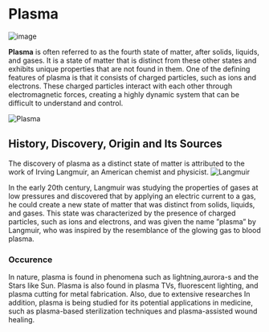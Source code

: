# Plasma #

![image](https://user-images.githubusercontent.com/130882317/236657333-bc3b4234-9150-4b22-8c82-91fbc8d4acd9.png)

**Plasma** is often referred to as the fourth state of matter, after solids, liquids, and gases.
It is a state of matter that is distinct from these other states and exhibits unique
properties that are not found in them. One of the defining features of plasma is that it
consists of charged particles, such as ions and electrons. These charged particles interact
with each other through electromagnetic forces, creating a highly dynamic system that
can be difficult to understand and control.

![Plasma](https://user-images.githubusercontent.com/130882317/236657337-0a54c2f6-a815-4f90-adfa-6272a73752cc.jpg)

## History, Discovery, Origin and Its Sources ##


The discovery of plasma as a distinct state of matter is
attributed to the work of Irving Langmuir, an American chemist and physicist. 
![Langmuir](https://user-images.githubusercontent.com/130882317/236657364-f4b721d0-1f23-4062-9422-40b845b1275e.jpg)

In the early 20th century, Langmuir was studying the properties of gases at low
pressures and discovered that by applying an electric
current to a gas, he could create a new state of matter
that was distinct from solids, liquids, and gases. This
state was characterized by the presence of charged particles, such as ions and electrons, and was given the
name ”plasma” by Langmuir, who was inspired by the
resemblance of the glowing gas to blood plasma.

### Occurence ###

In nature, plasma is found in phenomena such as lightning,aurora-s and the Stars like Sun. 
Plasma is also found in  plasma TVs, fluorescent lighting, and plasma cutting for metal fabrication. Also, due to extensive researches In addition, plasma is being studied for its potential applications in medicine, such as plasma-based sterilization techniques and plasma-assisted wound healing. 
